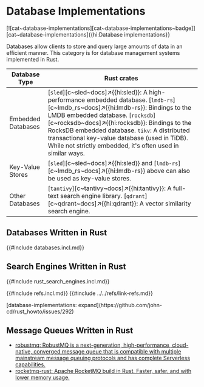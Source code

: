# Database Implementations

[![cat~database-implementations][cat~database-implementations~badge]][cat~database-implementations]{{hi:Database implementations}}

Databases allow clients to store and query large amounts of data in an efficient manner. This category is for database management systems implemented in Rust.

| Database Type | Rust crates |
|---|---|
| Embedded Databases | [`sled`][c~sled~docs]↗{{hi:sled}}: A high-performance embedded database. [`lmdb-rs`][c~lmdb_rs~docs]↗{{hi:lmdb-rs}}: Bindings to the LMDB embedded database. [`rocksdb`][c~rocksdb~docs]↗{{hi:rocksdb}}: Bindings to the RocksDB embedded database. `tikv`: A distributed transactional key-value database (used in TiDB). While not strictly embedded, it's often used in similar ways. |
| Key-Value Stores | [`sled`][c~sled~docs]↗{{hi:sled}} and [`lmdb-rs`][c~lmdb_rs~docs]↗{{hi:lmdb-rs}} above can also be used as key-value stores. |
| Other Databases | [`tantivy`][c~tantivy~docs]↗{{hi:tantivy}}: A full-text search engine library. [`qdrant`][c~qdrant~docs]↗{{hi:qdrant}}: A vector similarity search engine. |

## Databases Written in Rust

{{#include databases.incl.md}}

## Search Engines Written in Rust

{{#include rust_search_engines.incl.md}}

{{#include refs.incl.md}}
{{#include ../../refs/link-refs.md}}

<div class="hidden">
[database-implementations: expand](https://github.com/john-cd/rust_howto/issues/292)

## Message Queues Written in Rust

- [robustmq: RobustMQ is a next-generation, high-performance, cloud-native, converged message queue that is compatible with multiple mainstream message queuing protocols and has complete Serverless capabilities.](https://github.com/robustmq/robustmq)
- [rocketmq-rust: Apache RocketMQ build in Rust. Faster, safer, and with lower memory usage.](https://github.com/mxsm/rocketmq-rust)

</div>
